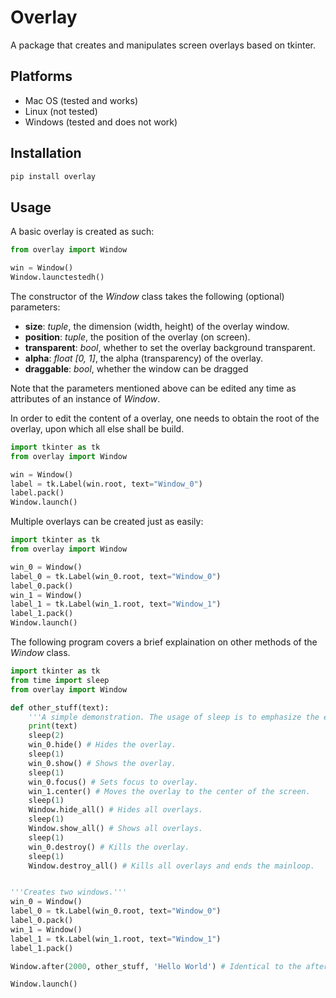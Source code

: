 # Overlay
A package that creates and manipulates screen overlays based on tkinter.

## Platforms
- Mac OS (tested and works)
- Linux (not tested)
- Windows (tested and does not work)

## Installation
```sh
pip install overlay
```

## Usage
A basic overlay is created as such:
```python
from overlay import Window

win = Window()
Window.launctestedh()
```

The constructor of the _Window_ class takes the following (optional) parameters:
- __size__: _tuple_, the dimension (width, height) of the overlay window.
- __position__: _tuple_, the position of the overlay (on screen).
- __transparent__: _bool_, whether to set the overlay background transparent.
- __alpha__: _float [0, 1]_, the alpha (transparency) of the overlay.
- __draggable__: _bool_, whether the window can be dragged

Note that the parameters mentioned above can be edited any time as attributes of an instance of _Window_.

In order to edit the content of a overlay, one needs to obtain the root of the overlay, upon which all else shall be build.
```python
import tkinter as tk
from overlay import Window

win = Window()
label = tk.Label(win.root, text="Window_0")
label.pack()
Window.launch()
```

Multiple overlays can be created just as easily:
```python
import tkinter as tk
from overlay import Window

win_0 = Window()
label_0 = tk.Label(win_0.root, text="Window_0")
label_0.pack()
win_1 = Window()
label_1 = tk.Label(win_1.root, text="Window_1")
label_1.pack()
Window.launch()
```

The following program covers a brief explaination on other methods of the _Window_ class.
```python
import tkinter as tk
from time import sleep
from overlay import Window

def other_stuff(text):
	'''A simple demonstration. The usage of sleep is to emphasize the effects of each action.'''
	print(text)
	sleep(2)
	win_0.hide() # Hides the overlay.
	sleep(1)
	win_0.show() # Shows the overlay.
	sleep(1)
	win_0.focus() # Sets focus to overlay.
	win_1.center() # Moves the overlay to the center of the screen.
	sleep(1)
	Window.hide_all() # Hides all overlays.
	sleep(1)
	Window.show_all() # Shows all overlays.
	sleep(1)
	win_0.destroy() # Kills the overlay.
	sleep(1)
	Window.destroy_all() # Kills all overlays and ends the mainloop.


'''Creates two windows.'''
win_0 = Window()
label_0 = tk.Label(win_0.root, text="Window_0")
label_0.pack()
win_1 = Window()
label_1 = tk.Label(win_1.root, text="Window_1")
label_1.pack()

Window.after(2000, other_stuff, 'Hello World') # Identical to the after method of tkinter.Tk.

Window.launch()
```
